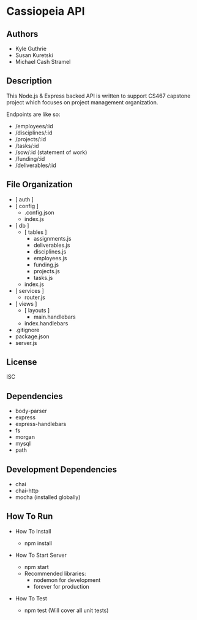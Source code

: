 # Cassiopeia API 

## Authors
<ul>
<li> Kyle Guthrie </li>
<li> Susan Kuretski </li>
<li> Michael Cash Stramel </li>
</ul>

## Description
This Node.js & Express backed API is written to support CS467 capstone project which focuses on project management
organization. 

Endpoints are like so: 
<ul>
  <li>/employees/:id</li>
  <li>/disciplines/:id</li>
  <li>/projects/:id</li>
  <li>/tasks/:id</li>
  <li>/sow/:id  (statement of work)</li>
  <li>/funding/:id</li>
  <li>/deliverables/:id</li>
</ul>

## File Organization

- [ auth ]
- [ config ]
  - .config.json
  - index.js
- [ db ]
  - [ tables ]
    - assignments.js
    - deliverables.js
    - disciplines.js
    - employees.js
    - funding.js
    - projects.js
    - tasks.js
  - index.js
- [ services ]
  - router.js
- [ views ]
  - [ layouts ]
    - main.handlebars
  - index.handlebars
- .gitignore
- package.json
- server.js

## License
ISC

## Dependencies
<ul>
<li>body-parser</li>
<li>express</li>
<li>express-handlebars</li>
<li>fs</li>
<li>morgan</li>
<li>mysql</li>
<li>path</li>
</ul>

## Development Dependencies
- chai
- chai-http
- mocha (installed globally)

## How To Run

- How To Install
  - npm install

- How To Start Server
  - npm start
  - Recommended libraries:
    - nodemon for development
    - forever for production 
  
- How To Test
  - npm test (Will cover all unit tests)